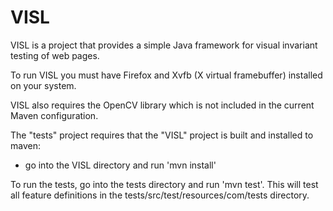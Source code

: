 # VISL

VISL is a project that provides a simple Java framework for visual invariant testing of web pages.

To run VISL you must have Firefox and Xvfb (X virtual framebuffer) installed on your system.

VISL also requires the OpenCV library which is not included in the current Maven configuration.


The "tests" project requires that the "VISL" project is built and installed to maven:
- go into the VISL directory and run 'mvn install'

To run the tests, go into the tests directory and run 'mvn test'. This will test all feature definitions in the tests/src/test/resources/com/tests directory.

